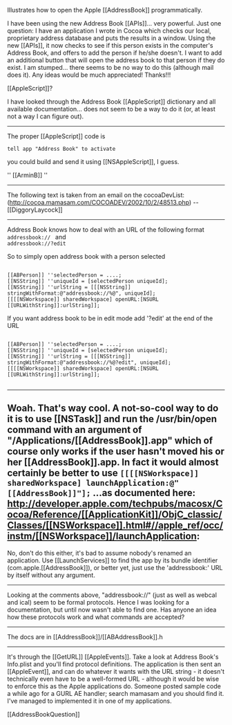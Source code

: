 Illustrates how to open the Apple [[AddressBook]] programmatically.

I have been using the new Address Book [[APIs]]... very powerful. Just one question: I have an application I wrote in Cocoa which checks our local, proprietary address database and puts the results in a window. Using the new [[APIs]], it now checks to see if this person exists in the computer's Address Book, and offers to add the person if he/she doesn't. I want to add an additional button that will open the address book to that person if they do exist. I am stumped... there seems to be no way to do this (although mail does it). Any ideas would be much appreciated! Thanks!!!

[[AppleScript]]?

I have looked through the Address Book [[AppleScript]] dictionary and all available documentation... does not seem to be a way to do it (or, at least not a way I can figure out).

----

The proper [[AppleScript]] code is

<code>tell app "Address Book" to activate </code>

you could build and send it using [[NSAppleScript]], I guess.

'' [[ArminB]] ''

----

The following text is taken from an email on the cocoaDevList: (http://cocoa.mamasam.com/COCOADEV/2002/10/2/48513.php) -- [[DiggoryLaycock]]

----
Address Book knows how to deal with an URL of the following format
<code>
addressbook://<unique id of  a person>
</code> 
and
<code>
addressbook://<unique id of  a person>?edit
</code> 

So to simply open address book with a person selected

<code>
[[ABPerson]] ''selectedPerson = ....;
[[NSString]] ''uniqueId = [selectedPerson uniqueId];
[[NSString]] ''urlString = [[[NSString]] stringWithFormat:@"addressbook://%@", uniqueId];
[[[[NSWorkspace]] sharedWorkspace] openURL:[NSURL [[URLWithString]]:urlString]];
</code> 

If you want address book to be in edit mode add '?edit' at the end of
the URL

<code>
[[ABPerson]] ''selectedPerson = ....;
[[NSString]] ''uniqueId = [selectedPerson uniqueId];
[[NSString]] ''urlString = [[[NSString]]
stringWithFormat:@"addressbook://%@?edit", uniqueId];
[[[[NSWorkspace]] sharedWorkspace] openURL:[NSURL [[URLWithString]]:urlString]];


</code> 

----
Woah. That's way cool. A not-so-cool way to do it is to use [[NSTask]] and run the /usr/bin/open command with an argument of "/Applications/[[AddressBook]].app" which of course only works if the user hasn't moved his or her [[AddressBook]].app. In fact it would almost certainly be better to use
<code>[[[[NSWorkspace]] sharedWorkspace] launchApplication:@"[[AddressBook]]"];</code>
...as documented here: http://developer.apple.com/techpubs/macosx/Cocoa/Reference/[[ApplicationKit]]/ObjC_classic/Classes/[[NSWorkspace]].html#//apple_ref/occ/instm/[[NSWorkspace]]/launchApplication:
----
No, don't do this either, it's bad to assume nobody's renamed an application. Use [[LaunchServices]] to find the app by its bundle identifier (com.apple.[[AddressBook]]), or better yet, just use the 'addressbook:' URL by itself without any argument.

----

Looking at the comments above, "addressbook://" (just as well as webcal and ical) seem to be formal protocols. Hence I was looking for a documentation, but until now wasn't able to find one. Has anyone an idea how these protocols work and what commands are accepted?

----

The docs are in [[AddressBook]]/[[ABAddressBook]].h

----

It's through the [[GetURL]] [[AppleEvents]]. Take a look at Address Book's Info.plist and you'll find protocol definitions. The application is then sent an [[AppleEvent]], and can do whatever it wants with the URL string - it doesn't technically even have to be a well-formed URL - although it would be wise to enforce this as the Apple applications do. Someone posted sample code a while ago for a GURL AE handler; search mamasam and you should find it. I've managed to implemented it in one of my applications. 

[[AddressBookQuestion]]